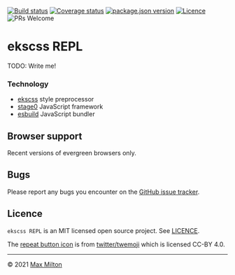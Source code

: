 [![Build status](https://img.shields.io/github/workflow/status/MaxMilton/ekscss-repl/ci)](https://github.com/MaxMilton/ekscss/actions)
[![Coverage status](https://img.shields.io/codeclimate/coverage/MaxMilton/ekscss-repl)](https://codeclimate.com/github/MaxMilton/ekscss-repl)
[![package.json version](https://img.shields.io/github/package-json/dependency-version/maxmilton/ekscss-repl/ekscss-repl)]()
[![Licence](https://img.shields.io/github/license/MaxMilton/ekscss-repl.svg)](https://github.com/MaxMilton/ekscss-repl/blob/master/LICENSE)
![PRs Welcome](https://img.shields.io/badge/PRs-welcome-brightgreen.svg)

# ekscss REPL

TODO: Write me!

### Technology

- [ekscss](https://github.com/MaxMilton/ekscss) style preprocessor
- [stage0](https://github.com/Freak613/stage0) JavaScript framework
- [esbuild](https://esbuild.github.io/) JavaScript bundler

## Browser support

Recent versions of evergreen browsers only.

## Bugs

Please report any bugs you encounter on the [GitHub issue tracker](https://github.com/MaxMilton/ekscss/issues).

## Licence

`ekscss REPL` is an MIT licensed open source project. See [LICENCE](https://github.com/MaxMilton/ekscss/blob/master/LICENSE).

The [repeat button icon](https://github.com/twitter/twemoji/blob/master/assets/svg/1f501.svg) is from [twitter/twemoji](https://github.com/twitter/twemoji) which is licensed CC-BY 4.0.

---

© 2021 [Max Milton](https://maxmilton.com)
